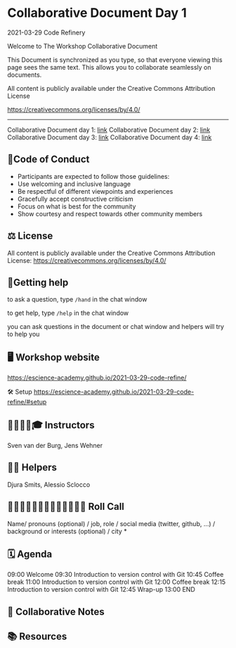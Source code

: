 # Collaborative Document Day 1
2021-03-29 Code Refinery

Welcome to The Workshop Collaborative Document 
 

This Document is synchronized as you type, so that everyone viewing this page sees the same text. This allows you to collaborate seamlessly on documents. 

All content is publicly available under the Creative Commons Attribution License 

https://creativecommons.org/licenses/by/4.0/ 

 ---------------------------------------------------------------------------- 

Collaborative Document day 1: [link](https://hackmd.io/@svenvanderburg/Byy93ar4_/edit) 
Collaborative Document day 2: [link](https://hackmd.io/@svenvanderburg/r1xIRTSNd/edit)
Collaborative Document day 3: [link](https://hackmd.io/@svenvanderburg/r1UF0prVu/edit)
Collaborative Document day 4: [link](https://hackmd.io/@svenvanderburg/rkocCTHV_/edit)

  

## 👮Code of Conduct 

* Participants are expected to follow those guidelines: 
* Use welcoming and inclusive language 
* Be respectful of different viewpoints and experiences 
* Gracefully accept constructive criticism 
* Focus on what is best for the community 
* Show courtesy and respect towards other community members 
 

## ⚖️ License 

All content is publicly available under the Creative Commons Attribution License: https://creativecommons.org/licenses/by/4.0/ 

 

## 🙋Getting help 
to ask a question, type `/hand` in the chat window 

to get help, type `/help` in the chat window 

you can ask questions in the document or chat window and helpers will try to help you 
 

## 🖥 Workshop website 

https://escience-academy.github.io/2021-03-29-code-refine/


🛠 Setup 
https://escience-academy.github.io/2021-03-29-code-refine/#setup
 

## 👩‍🏫👩‍💻🎓 Instructors 

Sven van der Burg, Jens Wehner
 

## 🧑‍🙋 Helpers 

Djura Smits, Alessio Sclocco
 

## 👩‍💻👩‍💼👨‍🔬🧑‍🔬🧑‍🚀🧙‍♂️🔧 Roll Call 
Name/ pronouns (optional) / job, role / social media (twitter, github, ...) / background or interests (optional) / city 
* 
 

## 🗓️ Agenda 

09:00	Welcome
09:30	Introduction to version control with Git
10:45	Coffee break
11:00	Introduction to version control with Git
12:00	Coffee break
12:15	Introduction to version control with Git
12:45	Wrap-up
13:00	END
 
 

## 🧠 Collaborative Notes 

 
 

## 📚 Resources 

 